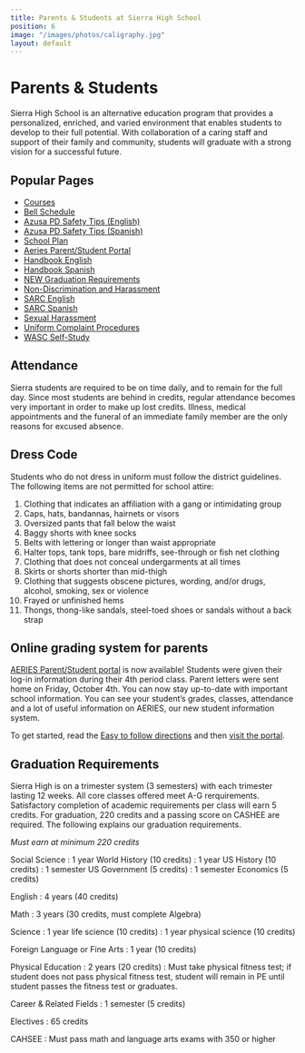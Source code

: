 ```yaml
---
title: Parents & Students at Sierra High School
position: 6
image: "/images/photos/caligraphy.jpg"
layout: default
---
```


# Parents & Students

Sierra High School is an alternative education program that provides a personalized, enriched, and varied environment that enables students to develop to their full potential. With collaboration of a caring staff and support of their family and community, students will graduate with a strong vision for a successful future.

## Popular Pages

* [Courses](/academics/)
* [Bell Schedule](/schedule/)
* [Azusa PD Safety Tips (English)](http://shs-ausd-ca.schoolloop.com/file/1301752510678/1323005745930/83889132856240649.pdf)
* [Azusa PD Safety Tips (Spanish)](http://shs-ausd-ca.schoolloop.com/file/1301752510678/1323005745930/3262596508675599404.pdf)
* [School Plan](http://shs-ausd-ca.schoolloop.com/file/1301752511314/1312696999544/4570842327717809203.pdf)
* [Aeries Parent/Student Portal](http://azusa.org/portal/)
* [Handbook English](http://shs-ausd-ca.schoolloop.com/file/1301752510678/1312696999544/7703176078546006498.pdf)
* [Handbook Spanish](http://shs-ausd-ca.schoolloop.com/file/1301752510678/1312696999544/4503491334434827765.pdf)
* [NEW Graduation Requirements](http://shs-ausd-ca.schoolloop.com/file/1301752510678/1312696999544/7438316866353557339.pdf)
* [Non-Discrimination and Harassment](http://www.gamutonline.net/district/azusa/displayPolicy/560705/index.html)
* [SARC English](http://shs-ausd-ca.schoolloop.com/file/1301752510678/1312696999544/8398267011084895868.pdf)
* [SARC Spanish](http://shs-ausd-ca.schoolloop.com/file/1301752510678/1312696999544/8880788251379766898.pdf)
* [Sexual Harassment](http://www.gamutonline.net/district/azusa/displayPolicy/560708/index.html)
* [Uniform Complaint Procedures](http://www.gamutonline.net/district/azusa/displayPolicy/491099/index.html)
* [WASC Self-Study](http://shs-ausd-ca.schoolloop.com/file/1301752510678/685205264068010517.pdf)

## Attendance

Sierra students are required to be on time daily, and to remain for the full day. Since most students are behind in credits, regular attendance becomes very important in order to make up lost credits. Illness, medical appointments and the funeral of an immediate family member are the only reasons for excused absence.

## Dress Code

Students who do not dress in uniform must follow the district guidelines. The following items are not permitted for school attire:

1.  Clothing that indicates an affiliation with a gang or intimidating group
2.  Caps, hats, bandannas, hairnets or visors
3.  Oversized pants that fall below the waist
4.  Baggy shorts with knee socks
5.  Belts with lettering or longer than waist appropriate
6.  Halter tops, tank tops, bare midriffs, see-through or fish net clothing
7.  Clothing that does not conceal undergarments at all times
8.  Skirts or shorts shorter than mid-thigh
9.  Clothing that suggests obscene pictures, wording, and/or drugs, alcohol, smoking, sex or violence
10.  Frayed or unfinished hems
11.  Thongs, thong-like sandals, steel-toed shoes or sandals without a back strap

## Online grading system for parents

[AERIES Parent/Student portal](http://www.azusa.org/portal/) is now available! Students were given their log-in information during their 4th period class. Parent letters were sent home on Friday, October 4th. You can now stay up-to-date with important school information. You can see your student’s grades, classes, attendance and a lot of useful information on AERIES, our new student information system.

To get started, read the [Easy to follow directions](http://www.azusa.org/MIS/AeriesHelp/StudentAndParentPortalGuide.pdf) and then [visit the portal](http://www.azusa.org/portal/).

## Graduation Requirements

Sierra High is on a trimester system (3 semesters) with each trimester lasting 12 weeks. All core classes offered meet A-G rerquirements. Satisfactory completion of academic requirements per class will earn 5 credits. For graduation, 220 credits and a passing score on CASHEE are required. The following explains our graduation requirements.

*Must earn at minimum 220 credits*

Social Science
: 1 year World History (10 credits)
: 1 year US History (10 credits)
: 1 semester US Government (5 credits)
: 1 semester Economics (5 credits)

English
: 4 years (40 credits)

Math
: 3 years (30 credits, must complete Algebra)

Science
: 1 year life science (10 credits)
: 1 year physical science (10 credits)

Foreign Language or Fine Arts
: 1 year (10 credits)

Physical Education
: 2 years (20 credits)
: Must take physical fitness test; if student does not pass physical fitness test, student will remain in PE until student passes the fitness test or graduates.

Career & Related Fields
: 1 semester (5 credits)

Electives
: 65 credits

CAHSEE
: Must pass math and language arts exams with 350 or higher
